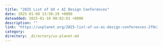 ```yaml
---
title: "2025 List of UX + AI Design Conferences"
date: 2025-01-08 13:58:29 +0000
dateadded: 2025-01-10 00:02:01 +0000
description: ""
link: "https://uxplanet.org/2025-list-of-ux-ai-design-conferences-2f0c35798f1a?source=rss----819cc2aaeee0---4"
category:
directory: _directory/ux-planet.md
---
```

